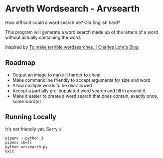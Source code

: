 # Arveth Wordsearch - Arvsearth

How difficult could a word search be? Old English hard?

This program will generate a word search made up of the letters of a word without actually containing the word.

Inspired by [To make terrible wordsearches. | Charles Lohr's Blog](http://cnlohr.blogspot.com/2014/02/to-make-terrible-wordsearches.html)

## Roadmap

* Output an image to make it harder to cheat
* Make commandline friendly to accept arguments for size and word
* Allow multiple words to be dis-allowed
* Accept a partially pre-populated word search and fill in around it
* Make it easier to create a word search that does contain, exactly once, some word(s)

## Running Locally

It's not friendly yet. Sorry :(

```commandline
pipenv --python 3
pipenv shell
python arvsearth.py
exit
```
